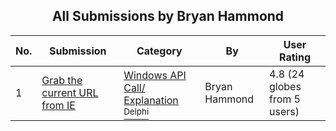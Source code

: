 ﻿<div align="center">

## All Submissions by Bryan Hammond

</div>

No.  | Submission | Category | By   | User Rating
---- | ---------- | -------- | ---- | -----------
1 | [Grab the current URL from IE<br />](https://github.com/Planet-Source-Code/bryan-hammond-grab-the-current-url-from-ie__7-211) | [Windows API Call/ Explanation<br /><sup>Delphi</sup>](../ByCategory/windows-api-call-explanation__7-39.md) | Bryan Hammond | 4.8 (24 globes from 5 users)
